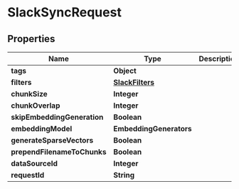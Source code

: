 

# SlackSyncRequest


## Properties

| Name | Type | Description | Notes |
|------------ | ------------- | ------------- | -------------|
|**tags** | **Object** |  |  [optional] |
|**filters** | [**SlackFilters**](SlackFilters.md) |  |  |
|**chunkSize** | **Integer** |  |  [optional] |
|**chunkOverlap** | **Integer** |  |  [optional] |
|**skipEmbeddingGeneration** | **Boolean** |  |  [optional] |
|**embeddingModel** | **EmbeddingGenerators** |  |  [optional] |
|**generateSparseVectors** | **Boolean** |  |  [optional] |
|**prependFilenameToChunks** | **Boolean** |  |  [optional] |
|**dataSourceId** | **Integer** |  |  [optional] |
|**requestId** | **String** |  |  [optional] |



